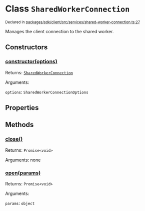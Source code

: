 # Class `SharedWorkerConnection`
<sub>Declared in [packages/sdk/client/src/services/shared-worker-connection.ts:27](https://github.com/dxos/dxos/blob/ee0bfefcb/packages/sdk/client/src/services/shared-worker-connection.ts#L27)</sub>


Manages the client connection to the shared worker.

## Constructors
### [constructor(options)](https://github.com/dxos/dxos/blob/ee0bfefcb/packages/sdk/client/src/services/shared-worker-connection.ts#L36)




Returns: <code>[SharedWorkerConnection](/api/@dxos/client/classes/SharedWorkerConnection)</code>

Arguments: 

`options`: <code>SharedWorkerConnectionOptions</code>



## Properties


## Methods
### [close()](https://github.com/dxos/dxos/blob/ee0bfefcb/packages/sdk/client/src/services/shared-worker-connection.ts#L83)




Returns: <code>Promise&lt;void&gt;</code>

Arguments: none




### [open(params)](https://github.com/dxos/dxos/blob/ee0bfefcb/packages/sdk/client/src/services/shared-worker-connection.ts#L41)




Returns: <code>Promise&lt;void&gt;</code>

Arguments: 

`params`: <code>object</code>


